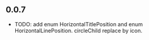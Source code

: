 ## 0.0.7

* TODO: add enum  HorizontalTitlePosition and enum  HorizontalLinePosition. circleChild replace by icon.
